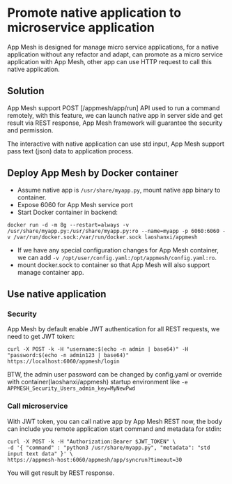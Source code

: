 # Promote native application to microservice application

App Mesh is designed for manage micro service applications, for a native application without any refactor and adapt, can promote as a micro service application with App Mesh, other app can use HTTP request to call this native application.

## Solution

App Mesh support POST [/appmesh/app/run] API used to run a command remotely, with this feature, we can launch native app in server side and get result via REST response, App Mesh framework will guarantee the security and permission.

The interactive with native application can use std input, App Mesh support pass text (json) data to application process.

## Deploy App Mesh by Docker container

* Assume native app is `/usr/share/myapp.py`, mount native app binary to container.
* Expose 6060 for App Mesh service port
* Start Docker container in backend:

```shell
docker run -d -m 8g --restart=always -v /usr/share/myapp.py:/usr/share/myapp.py:ro --name=myapp -p 6060:6060 -v /var/run/docker.sock:/var/run/docker.sock laoshanxi/appmesh
```

* If we have any special configuration changes for App Mesh container, we can add `-v /opt/user/config.yaml:/opt/appmesh/config.yaml:ro`.
* mount docker.sock to container so that App Mesh will also support manage container app.

## Use native application

### Security

App Mesh by default enable JWT authentication for all REST requests, we need to get JWT token:

```shell
curl -X POST -k -H "username:$(echo -n admin | base64)" -H "password:$(echo -n admin123 | base64)" https://localhost:6060/appmesh/login
```

BTW, the admin user password can be changed by config.yaml or override with container(laoshanxi/appmesh) startup environment like `-e APPMESH_Security_Users_admin_key=MyNewPwd`

### Call microservice

With JWT token, you can call native app by App Mesh REST now, the body can include you remote application start command and metadata for stdin:

```shell
curl -X POST -k -H "Authorization:Bearer $JWT_TOKEN" \
-d '{ "command" : "python3 /usr/share/myapp.py", "metadata": "std input text data" }' \
https://appmesh-host:6060/appmesh/app/syncrun?timeout=30
```

You will get result by REST response.
